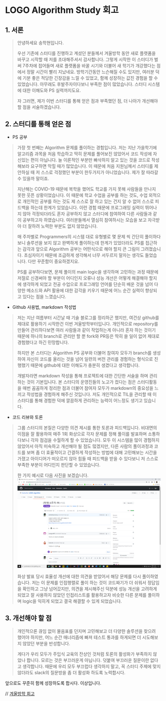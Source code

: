 # LOGO Algorithm Study 회고

## 1. 서론

> 안녕하세요 송학현입니다.
>
> 우선 기존에 스터디를 진행하고 계셨던 분들께서 겨울방학 동안 새로 플랫폼을 바꾸고 시작할 때 저를 초대해주셔서 감사합니다. 그렇게 시작한 이 스터디가 벌써 7주차에 접어들며 새로 플랫폼을 바꿀 시기와 더불어 새 학기가 개강했다는 점에서 정말 시간이 빨리 지났네요. 방학기간동안 느슨해질 수도 있지만, 여러분 덕에 기분 좋은 적당한 긴장감을 느낄 수 있었고, 함께 성장하는 값진 경험을 할 수 있었습니다. 아무래도 후발주자이다보니 부족한 점이 많았습니다. 스터디 시스템에 대한 이해도와 PS 실력까지도요.
>
> 자 그러면, 제가 이번 스터디를 통해 얻은 점과 부족했던 점, 더 나아가 개선해야 할 점을 서술하겠습니다.

## 2. 스터디를 통해 얻은 점

- PS 공부
> 가장 첫 번째는 Algorithm 문제를 풀이하는 경험입니다. 저는 지난 가을학기에 알고리즘 과목을 처음 학습하고 딱히 문제를 풀어보진 않았어서 코드 작성에 자신있는 편이 아닙니다. 늘 이론적인 부분만 빠삭하지 알고 있는 것을 코드로 작성해보라 요구하면 막힐 때가 많았습니다. 이 때문에 처음 지원님께서 스터디를 제안하실 때 저 스스로 걱정했던 부분이 한두가지가 아니었습니다. 제가 잘 따라갈 수 있을까 말이죠.
>
> 지난해는 COVID-19 때문에 복학을 했어도 학교를 가지 못해 사람들을 만나지 못한 웃픈 상황이었습니다. 이 때문에 학교 수업을 공부를 하는 것도, 수업 외적으로 개인적인 공부를 하는 것도 제 스스로 잘 하고 있는 건지 알 수 없어 스스로 피드백을 하는데 한계가 있었습니다. 이런 경험 때문에 프로그래밍 실력이 뛰어나지 않아 걱정되더라도 혼자 공부하지 않고 스터디에 참여하여 다른 사람들과 같이 공부하고자 하였습니다. 여러분들께서 열심히 참여하시는 모습을 보고 자극받아 더 잘하려 노력한 부분도 없지 않았습니다.
>
> 매 주차별로 Programmers의 시스템 대로 유형별로 몇 문제 씩 간단히 풀이하다보니 솔루션을 보지 않고 완벽하게 풀이하는데 한계가 있었더라도 PS를 접근하는 감각과 앞으로  Algorithm 공부는 어떤식으로 해야 할지 큰 그림이 그려졌습니다. 초심자이기 때문에 조급하게 생각해서 너무 서두르지 말자는 생각도 들었습니다. 다만 꾸준함이 중요하겠지요.
>
> PS를 공부하다보면, 문제 풀이의 main logic을 생각하며 고민하는 과정 때문에 저절로 신경써야 할 부분이 어디인지 오류나 성능 개선은 어떻게 해결해야 할지에 생각하게 되었고 전공 수업으로 프로그래밍 언어를 단순히 배운 것을 넘어 다양한 메소드와 API 활용에 대한 감각을 키우기 때문에 어느 순간 실력이 향상되고 있다는 점을 느꼈습니다.


- Github 사용법, markdown 작성법
> 저는 지난 여름부터 시간날 때 기술 블로그를 정리하곤 했지만, 여건상 github를 제대로 활용하기 시작한건 이번 겨울방학부터입니다. 개인적으로 repository를 만들어 관리하다보면 여러 사람들과 같이 작업하는게 아니라 혼자 하는 것이기 때문에 하나의 branch로 관리만 할 뿐 fork와 PR등은 딱히 쓸 일이 없어 제대로 경험했다고 하긴 민망합니다.
>
> 하지만 본 스터디는 Algorithm PS 공부와 더불어 참여자 모두가 branch를 생성하여 자신이 코드를 올리는 것을 넘어 일련의 버전 관리를 경험하는 형식으로 진행했기 때문에 github에 대한 이해도가 충분히 생겼다고 생각합니다.
>
> 개발자라면 markdown 작성을 통해 프로젝트에 대한 간단한 서술을 하며 관리하는 것이 기본입니다. 본 스터디의 운영진들의 노고가 컸다는 점은 스터디활동을 매번 꼼꼼하게 정리한 점과 더불어 참여자 모두가 markdown의 중요성을 느끼고 작성법을 경험하게 해주신 것입니다. 저도 개인적으로 TIL을 관리할 때 이 스터디를 통해 경험한 덕에 깔끔하게 관리하는 능력이 어느정도 생기고 있습니다.


- 코드 리뷰와 토론
> 그룹 스터디의 본질은 다양한 의견 제시를 통한 토론과 피드백입니다. 비대면의 이점을 잘 활용하여 매주 1회 화상으로 각자 문제를 정해 풀이를 발표하며 소통하다보니 각자 점검을 수월하게 할 수 있었습니다. 모두 이 시스템을 많이 경험하지 않았어서 아직 미숙하고 개선해야 될 점도 많겠지만, 다른 사람의 풀이과정과 코드를 보며 좀 더 효율적이고 간결하게 작성하는 방법에 대해 고민해보는 시간을 가졌고 아이디어가 떠오르지 않아 힘들 때 피드백을 받을 수 있다보니 저 스스로 부족한 부분이 어디인지 판단할 수 있었습니다.
>
> 한 가지 예시로 다음 사진을 보겠습니다.
> <img src="./images/code_review.png">
>
> 화상 발표 당시 효율성 개선에 대한 의견을 받았어서 해당 문제를 다시 풀이하였습니다. 저는 이 문제를 인접행렬로 풀이 하는 것이 코드짜기가 더 쉬워서 정답임을 확인하고 그냥 넘어갔지만, 의견을 제시해주신 덕분에 성능 개선을 고려하게 되었고 잘 사용하지 않았던 인접리스트를 활용하고자 비슷한 다른 문제를 풀이하며 logic을 익히게 되었고 결국 해결할 수 있게 되었습니다.

## 3. 개선해야 할 점
> 개인적으론 끊임 없이 물음표를 던지며 고민해보고 더 다양한 솔루션을 찾으려 했어야 하지만, 어느 순간 매너리즘에 빠져 테스트 통과를 하게되면 더 시도해보지 않았던 부분을 반성합니다.
>
> 게다가 우리 모두가 주입식 교육의 잔상인 것처럼 토론의 활성화가 부족하지 않았나 합니다. 모르는 것은 부끄러운게 아닙니다. 덧붙여 부끄러운 질문이란 없다고 생각합니다. 때문에 우리 모두 부끄럽다 생각하지 말고, 꼭 스터디 주제에 맞지 않더라도 slack의 질문방을 좀 더 활성화 하도록 노력합시다.

앞으로도 꾸준히 함께 성장하도록 합시다. 이상입니다.

// 
[겨울방학 회고](https://blog.naver.com/songs4805/222261383528)